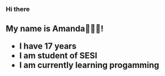 ### Hi there
<h2> My name is Amanda👩🏻‍💻!


- I have 17 years 
- I am student of SESI
- I am currently learning progamming


